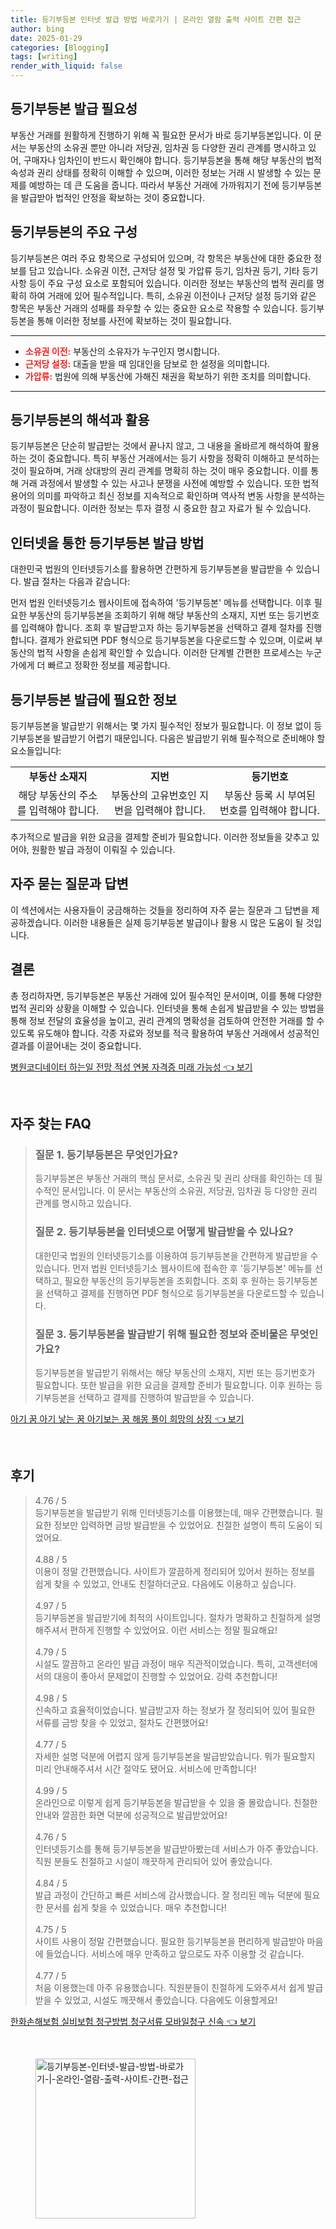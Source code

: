 ```yaml
---
title: 등기부등본 인터넷 발급 방법 바로가기 | 온라인 열람 출력 사이트 간편 접근
author: bing
date: 2025-01-29
categories: [Blogging]
tags: [writing]
render_with_liquid: false
---
```



<h2 id='등기부등본 발급 필요성'>등기부등본 발급 필요성</h2>

<p>부동산 거래를 원활하게 진행하기 위해 꼭 필요한 문서가 바로 등기부등본입니다. 이 문서는 부동산의 소유권 뿐만 아니라 저당권, 임차권 등 다양한 권리 관계를 명시하고 있어, 구매자나 임차인이 반드시 확인해야 합니다. 등기부등본을 통해 해당 부동산의 법적 속성과 권리 상태를 정확히 이해할 수 있으며, 이러한 정보는 거래 시 발생할 수 있는 문제를 예방하는 데 큰 도움을 줍니다. 따라서 부동산 거래에 가까워지기 전에 등기부등본을 발급받아 법적인 안정을 확보하는 것이 중요합니다.</p>

<h2 id='등기부등본의 주요 구성'>등기부등본의 주요 구성</h2>

<p>등기부등본은 여러 주요 항목으로 구성되어 있으며, 각 항목은 부동산에 대한 중요한 정보를 담고 있습니다. 소유권 이전, 근저당 설정 및 가압류 등기, 임차권 등기, 기타 등기 사항 등이 주요 구성 요소로 포함되어 있습니다. 이러한 정보는 부동산의 법적 권리를 명확히 하여 거래에 있어 필수적입니다. 특히, 소유권 이전이나 근저당 설정 등기와 같은 항목은 부동산 거래의 성패를 좌우할 수 있는 중요한 요소로 작용할 수 있습니다. 등기부등본을 통해 이러한 정보를 사전에 확보하는 것이 필요합니다.</p>

<hr />

<ul>
    <li><b><span style="color: #ee2323;">소유권 이전:</span></b> 부동산의 소유자가 누구인지 명시합니다.</li>
    <li><b><span style="color: #ee2323;">근저당 설정:</span></b> 대출을 받을 때 임대인을 담보로 한 설정을 의미합니다.</li>
    <li><b><span style="color: #ee2323;">가압류:</span></b> 법원에 의해 부동산에 가해진 채권을 확보하기 위한 조치를 의미합니다.</li>
</ul>

<hr />

<h2 id='등기부등본의 해석과 활용'>등기부등본의 해석과 활용</h2>

<p>등기부등본은 단순히 발급받는 것에서 끝나지 않고, 그 내용을 올바르게 해석하여 활용하는 것이 중요합니다. 특히 부동산 거래에서는 등기 사항을 정확히 이해하고 분석하는 것이 필요하며, 거래 상대방의 권리 관계를 명확히 하는 것이 매우 중요합니다. 이를 통해 거래 과정에서 발생할 수 있는 사고나 분쟁을 사전에 예방할 수 있습니다. 또한 법적 용어의 의미를 파악하고 최신 정보를 지속적으로 확인하며 역사적 변동 사항을 분석하는 과정이 필요합니다. 이러한 정보는 투자 결정 시 중요한 참고 자료가 될 수 있습니다.</p>

<h2 id='인터넷을 통한 등기부등본 발급 방법'>인터넷을 통한 등기부등본 발급 방법</h2>

<p>대한민국 법원의 인터넷등기소를 활용하면 간편하게 등기부등본을 발급받을 수 있습니다. 발급 절차는 다음과 같습니다:</p>

<p>먼저 법원 인터넷등기소 웹사이트에 접속하여 '등기부등본' 메뉴를 선택합니다. 이후 필요한 부동산의 등기부등본을 조회하기 위해 해당 부동산의 소재지, 지번 또는 등기번호를 입력해야 합니다. 조회 후 발급받고자 하는 등기부등본을 선택하고 결제 절차를 진행합니다. 결제가 완료되면 PDF 형식으로 등기부등본을 다운로드할 수 있으며, 이로써 부동산의 법적 사항을 손쉽게 확인할 수 있습니다. 이러한 단계별 간편한 프로세스는 누군가에게 더 빠르고 정확한 정보를 제공합니다.</p>

<h2 id='등기부등본 발급에 필요한 정보'>등기부등본 발급에 필요한 정보</h2>

<p>등기부등본을 발급받기 위해서는 몇 가지 필수적인 정보가 필요합니다. 이 정보 없이 등기부등본을 발급받기 어렵기 때문입니다. 다음은 발급받기 위해 필수적으로 준비해야 할 요소들입니다:</p>

<table>
    <tr>
        <td style="text-align: center; height: 17px;"><b>부동산 소재지</b></td>
        <td style="text-align: center; height: 17px;"><b>지번</b></td>
        <td style="text-align: center; height: 17px;"><b>등기번호</b></td>
    </tr>
    <tr>
        <td style="text-align: center; height: 17px;">해당 부동산의 주소를 입력해야 합니다.</td>
        <td style="text-align: center; height: 17px;">부동산의 고유번호인 지번을 입력해야 합니다.</td>
        <td style="text-align: center; height: 17px;">부동산 등록 시 부여된 번호를 입력해야 합니다.</td>
    </tr>
</table>

<p>추가적으로 발급을 위한 요금을 결제할 준비가 필요합니다. 이러한 정보들을 갖추고 있어야, 원활한 발급 과정이 이뤄질 수 있습니다.</p>

<h2 id='자주 묻는 질문과 답변'>자주 묻는 질문과 답변</h2>

<p>이 섹션에서는 사용자들이 궁금해하는 것들을 정리하여 자주 묻는 질문과 그 답변을 제공하겠습니다. 이러한 내용들은 실제 등기부등본 발급이나 활용 시 많은 도움이 될 것입니다.</p>

<h2 id='결론'>결론</h2>

<p>총 정리하자면, 등기부등본은 부동산 거래에 있어 필수적인 문서이며, 이를 통해 다양한 법적 권리와 상황을 이해할 수 있습니다. 인터넷을 통해 손쉽게 발급받을 수 있는 방법을 통해 정보 전달의 효율성을 높이고, 권리 관계의 명확성을 검토하여 안전한 거래를 할 수 있도록 유도해야 합니다. 각종 자료와 정보를 적극 활용하여 부동산 거래에서 성공적인 결과를 이끌어내는 것이 중요합니다.</p>


<p><a class="click-button" title="병원코디네이터 하는일 전망 적성 연봉 자격증 미래 가능성" href="https://adkhouse.github.io/posts/%EB%B3%91%EC%9B%90%EC%BD%94%EB%94%94%EB%84%A4%EC%9D%B4%ED%84%B0-%ED%95%98%EB%8A%94%EC%9D%BC-%EC%A0%84%EB%A7%9D-%EC%A0%81%EC%84%B1-%EC%97%B0%EB%B4%89-%EC%9E%90%EA%B2%A9%EC%A6%9D-%EB%AF%B8%EB%9E%98-%EA%B0%80%EB%8A%A5%EC%84%B1/" rel="dofollow">병원코디네이터 하는일 전망 적성 연봉 자격증 미래 가능성 👈 보기</a></p><br>
<h2 id='자주_찾는_FAQ'>자주 찾는 FAQ</h2>
<div itemscope="" itemtype="https://schema.org/FAQPage"> 
<blockquote> 
<div itemscope="" itemprop="mainEntity" itemtype="https://schema.org/Question"> 
<h3 itemprop="name">질문 1. 등기부등본은 무엇인가요?</h3> 
<div itemscope="" itemprop="acceptedAnswer" itemtype="https://schema.org/Answer"> 
<span itemprop="text"> 
<p>등기부등본은 부동산 거래의 핵심 문서로, 소유권 및 권리 상태를 확인하는 데 필수적인 문서입니다. 이 문서는 부동산의 소유권, 저당권, 임차권 등 다양한 권리 관계를 명시하고 있습니다.</p> 
</span> 
</div> 
</div> 
<div itemscope="" itemprop="mainEntity" itemtype="https://schema.org/Question"> 
<h3 itemprop="name">질문 2. 등기부등본을 인터넷으로 어떻게 발급받을 수 있나요?</h3> 
<div itemscope="" itemprop="acceptedAnswer" itemtype="https://schema.org/Answer"> 
<span itemprop="text"> 
<p>대한민국 법원의 인터넷등기소를 이용하여 등기부등본을 간편하게 발급받을 수 있습니다. 먼저 법원 인터넷등기소 웹사이트에 접속한 후 '등기부등본' 메뉴를 선택하고, 필요한 부동산의 등기부등본을 조회합니다. 조회 후 원하는 등기부등본을 선택하고 결제를 진행하면 PDF 형식으로 등기부등본을 다운로드할 수 있습니다.</p> 
</span> 
</div> 
</div> 
<div itemscope="" itemprop="mainEntity" itemtype="https://schema.org/Question"> 
<h3 itemprop="name">질문 3. 등기부등본을 발급받기 위해 필요한 정보와 준비물은 무엇인가요?</h3> 
<div itemscope="" itemprop="acceptedAnswer" itemtype="https://schema.org/Answer"> 
<span itemprop="text"> 
<p>등기부등본을 발급받기 위해서는 해당 부동산의 소재지, 지번 또는 등기번호가 필요합니다. 또한 발급을 위한 요금을 결제할 준비가 필요합니다. 이후 원하는 등기부등본을 선택하고 결제를 진행하여 발급받을 수 있습니다.</p> 
</span> 
</div> 
</div> 
</blockquote> 
</div>
<p><a class="click-button" title="아기 꿈 아기 낳는 꿈 아기보는 꿈 해몽 풀이 희망의 상징" href="https://adkhouse.github.io/posts/%EC%95%84%EA%B8%B0-%EA%BF%88-%EC%95%84%EA%B8%B0-%EB%82%B3%EB%8A%94-%EA%BF%88-%EC%95%84%EA%B8%B0%EB%B3%B4%EB%8A%94-%EA%BF%88-%ED%95%B4%EB%AA%BD-%ED%92%80%EC%9D%B4-%ED%9D%AC%EB%A7%9D%EC%9D%98-%EC%83%81%EC%A7%95/" rel="dofollow">아기 꿈 아기 낳는 꿈 아기보는 꿈 해몽 풀이 희망의 상징 👈 보기</a></p><br>
<h2 id='후기'>후기</h2>
<div itemscope itemtype="https://schema.org/Product">
  <blockquote>
  <div itemprop="review" itemscope itemtype="https://schema.org/Review">
      <div itemprop="reviewRating" itemscope itemtype="https://schema.org/Rating"> <span itemprop="ratingValue">4.76</span> / <span itemprop="bestRating">5</span> </div>
      <span itemprop="reviewBody">등기부등본을 발급받기 위해 인터넷등기소를 이용했는데, 매우 간편했습니다. 필요한 정보만 입력하면 금방 발급받을 수 있었어요. 친절한 설명이 특히 도움이 되었어요.</span>
  </div>
  <br>
  <div itemprop="review" itemscope itemtype="https://schema.org/Review">
      <div itemprop="reviewRating" itemscope itemtype="https://schema.org/Rating"> <span itemprop="ratingValue">4.88</span> / <span itemprop="bestRating">5</span> </div>
      <span itemprop="reviewBody">이용이 정말 간편했습니다. 사이트가 깔끔하게 정리되어 있어서 원하는 정보를 쉽게 찾을 수 있었고, 안내도 친절하더군요. 다음에도 이용하고 싶습니다.</span>
  </div>
  <br>
  <div itemprop="review" itemscope itemtype="https://schema.org/Review">
      <div itemprop="reviewRating" itemscope itemtype="https://schema.org/Rating"> <span itemprop="ratingValue">4.97</span> / <span itemprop="bestRating">5</span> </div>
      <span itemprop="reviewBody">등기부등본을 발급받기에 최적의 사이트입니다. 절차가 명확하고 친절하게 설명해주셔서 편하게 진행할 수 있었어요. 이런 서비스는 정말 필요해요!</span>
  </div>
  <br>
  <div itemprop="review" itemscope itemtype="https://schema.org/Review">
      <div itemprop="reviewRating" itemscope itemtype="https://schema.org/Rating"> <span itemprop="ratingValue">4.79</span> / <span itemprop="bestRating">5</span> </div>
      <span itemprop="reviewBody">시설도 깔끔하고 온라인 발급 과정이 매우 직관적이었습니다. 특히, 고객센터에서의 대응이 좋아서 문제없이 진행할 수 있었어요. 강력 추천합니다!</span>
  </div>
  <br>
  <div itemprop="review" itemscope itemtype="https://schema.org/Review">
      <div itemprop="reviewRating" itemscope itemtype="https://schema.org/Rating"> <span itemprop="ratingValue">4.98</span> / <span itemprop="bestRating">5</span> </div>
      <span itemprop="reviewBody">신속하고 효율적이었습니다. 발급받고자 하는 정보가 잘 정리되어 있어 필요한 서류를 금방 찾을 수 있었고, 절차도 간편했어요!</span>
  </div>
  <br>
  <div itemprop="review" itemscope itemtype="https://schema.org/Review">
      <div itemprop="reviewRating" itemscope itemtype="https://schema.org/Rating"> <span itemprop="ratingValue">4.77</span> / <span itemprop="bestRating">5</span> </div>
      <span itemprop="reviewBody">자세한 설명 덕분에 어렵지 않게 등기부등본을 발급받았습니다. 뭐가 필요할지 미리 안내해주셔서 시간 절약도 됐어요. 서비스에 만족합니다!</span>
  </div>
  <br>
  <div itemprop="review" itemscope itemtype="https://schema.org/Review">
      <div itemprop="reviewRating" itemscope itemtype="https://schema.org/Rating"> <span itemprop="ratingValue">4.99</span> / <span itemprop="bestRating">5</span> </div>
      <span itemprop="reviewBody">온라인으로 이렇게 쉽게 등기부등본을 발급받을 수 있을 줄 몰랐습니다. 친절한 안내와 깔끔한 화면 덕분에 성공적으로 발급받았어요!</span>
  </div>
  <br>
  <div itemprop="review" itemscope itemtype="https://schema.org/Review">
      <div itemprop="reviewRating" itemscope itemtype="https://schema.org/Rating"> <span itemprop="ratingValue">4.76</span> / <span itemprop="bestRating">5</span> </div>
      <span itemprop="reviewBody">인터넷등기소를 통해 등기부등본을 발급받아봤는데 서비스가 아주 좋았습니다. 직원 분들도 친절하고 시설이 깨끗하게 관리되어 있어 좋았습니다.</span>
  </div>
  <br>
  <div itemprop="review" itemscope itemtype="https://schema.org/Review">
      <div itemprop="reviewRating" itemscope itemtype="https://schema.org/Rating"> <span itemprop="ratingValue">4.84</span> / <span itemprop="bestRating">5</span> </div>
      <span itemprop="reviewBody">발급 과정이 간단하고 빠른 서비스에 감사했습니다. 잘 정리된 메뉴 덕분에 필요한 문서를 쉽게 찾을 수 있었습니다. 매우 추천합니다!</span>
  </div>
  <br>
  <div itemprop="review" itemscope itemtype="https://schema.org/Review">
      <div itemprop="reviewRating" itemscope itemtype="https://schema.org/Rating"> <span itemprop="ratingValue">4.75</span> / <span itemprop="bestRating">5</span> </div>
      <span itemprop="reviewBody">사이트 사용이 정말 간편했습니다. 필요한 등기부등본을 편리하게 발급받아 마음에 들었습니다. 서비스에 매우 만족하고 앞으로도 자주 이용할 것 같습니다.</span>
  </div>
  <br>
  <div itemprop="review" itemscope itemtype="https://schema.org/Review">
      <div itemprop="reviewRating" itemscope itemtype="https://schema.org/Rating"> <span itemprop="ratingValue">4.77</span> / <span itemprop="bestRating">5</span> </div>
      <span itemprop="reviewBody">처음 이용했는데 아주 유용했습니다. 직원분들이 친절하게 도와주셔서 쉽게 발급받을 수 있었고, 시설도 깨끗해서 좋았습니다. 다음에도 이용할게요!</span>
  </div>
  </blockquote>
</div>
<p><a class="click-button" title="한화손해보험 실비보험 청구방법 청구서류 모바일청구 신속" href="https://adkhouse.github.io/posts/%ED%95%9C%ED%99%94%EC%86%90%ED%95%B4%EB%B3%B4%ED%97%98-%EC%8B%A4%EB%B9%84%EB%B3%B4%ED%97%98-%EC%B2%AD%EA%B5%AC%EB%B0%A9%EB%B2%95-%EC%B2%AD%EA%B5%AC%EC%84%9C%EB%A5%98-%EB%AA%A8%EB%B0%94%EC%9D%BC%EC%B2%AD%EA%B5%AC-%EC%8B%A0%EC%86%8D/" rel="dofollow">한화손해보험 실비보험 청구방법 청구서류 모바일청구 신속 👈 보기</a></p><br>
<figure class="image"><img src="https://adkhouse.github.io/assets/img/thumbnail/등기부등본-인터넷-발급-방법-바로가기-|-온라인-열람-출력-사이트-간편-접근.webp" alt="등기부등본-인터넷-발급-방법-바로가기-|-온라인-열람-출력-사이트-간편-접근" width="256" height="256"></figure>